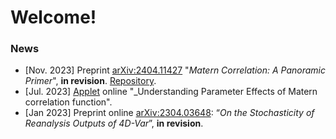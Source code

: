 # Welcome! 

### News
-  [Nov. 2023] Preprint [arXiv:2404.11427](https://arxiv.org/abs/2404.11427) "_Matern Correlation: A Panoramic Primer_", **in revision**. [Repository](https://github.com/xc308/Exploration_of_Matern).
-  [Jul. 2023] [Applet](https://xiaoqingchen.shinyapps.io/Matern_Tutorial/) online "_Understanding Parameter Effects of Matern correlation function".
-  [Jan 2023] Preprint online [arXiv:2304.03648](https://arxiv.org/abs/2304.03648#:~:text=This%20work%20is%20motivated%20by,information%20on%20a%20global%20scale.):  “_On the Stochasticity of Reanalysis Outputs of 4D-Var_”, **in revision**.


